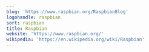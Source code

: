 ```yaml
---
blog: 'https://www.raspbian.org/RaspbianBlog'
logohandle: raspbian
sort: raspbian
title: Raspbian
website: 'https://www.raspbian.org/'
wikipedia: 'https://en.wikipedia.org/wiki/Raspbian'
---
```

